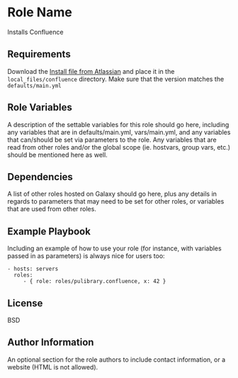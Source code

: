 Role Name
=========

Installs Confluence 

Requirements
------------

Download the [Install file from Atlassian](https://www.atlassian.com/software/confluence/download) and place it in the `local_files/confluence` directory. Make sure that the version matches the `defaults/main.yml`

Role Variables
--------------

A description of the settable variables for this role should go here, including
any variables that are in defaults/main.yml, vars/main.yml, and any variables
that can/should be set via parameters to the role. Any variables that are read
from other roles and/or the global scope (ie. hostvars, group vars, etc.) should
be mentioned here as well.

Dependencies
------------

A list of other roles hosted on Galaxy should go here, plus any details in
regards to parameters that may need to be set for other roles, or variables that
are used from other roles.

Example Playbook
----------------

Including an example of how to use your role (for instance, with variables
passed in as parameters) is always nice for users too:

    - hosts: servers
      roles:
         - { role: roles/pulibrary.confluence, x: 42 }

License
-------

BSD

Author Information
------------------

An optional section for the role authors to include contact information, or a
website (HTML is not allowed).
